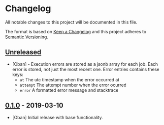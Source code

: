 # Changelog

All notable changes to this project will be documented in this file.

The format is based on [Keep a Changelog](http://keepachangelog.com/en/1.0.0/)
and this project adheres to [Semantic Versioning](http://semver.org/spec/v2.0.0.html).

## [Unreleased]

- [Oban] - Execution errors are stored as a jsonb array for each job. Each error
  is stored, not just the most recent one. Error entries contains these keys:
  - `at` The utc timestamp when the error occurred at
  - `attempt` The attempt number when the error ocurred
  - `error` A formatted error message and stacktrace

## [0.1.0] - 2019-03-10

- [Oban] Initial release with base functionality.

[Unreleased]: https://github.com/sorentwo/oban/compare/v0.1.0...HEAD
[0.1.0]: https://github.com/sorentwo/oban/compare/0ac3cc8...v0.1.0
